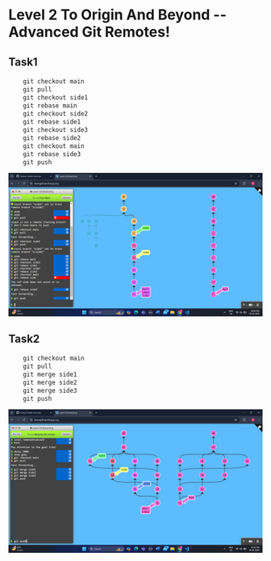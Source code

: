 # Level 2 To Origin And Beyond -- Advanced Git Remotes!

## Task1 
```
    git checkout main
    git pull
    git checkout side1
    git rebase main
    git checkout side2
    git rebase side1
    git checkout side3
    git rebase side2
    git checkout main 
    git rebase side3
    git push
```
![alt text](image.png)

## Task2
```
    git checkout main
    git pull
    git merge side1
    git merge side2
    git merge side3
    git push
```
![alt text](image-1.png)